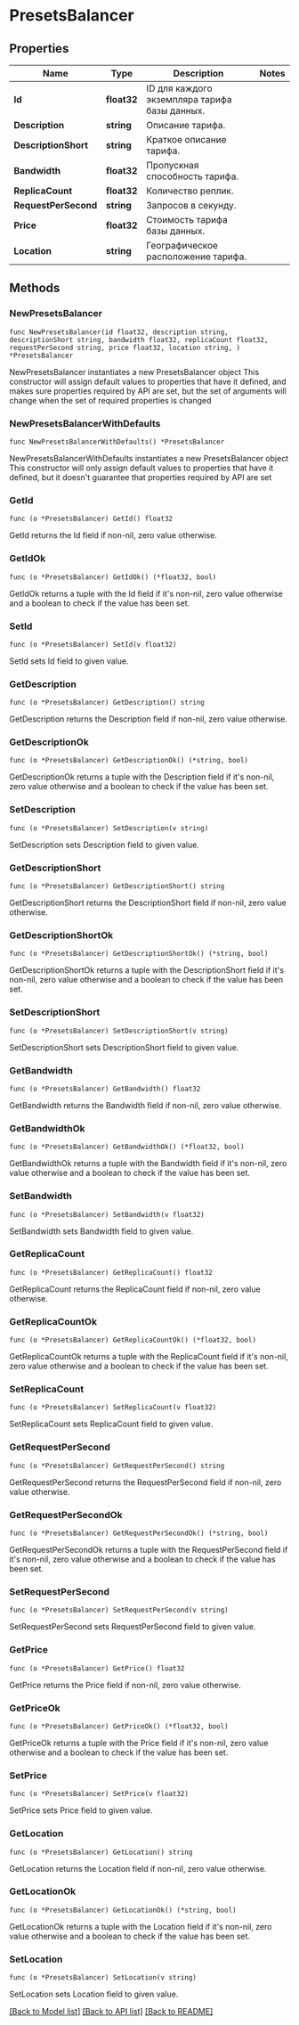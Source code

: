 # PresetsBalancer

## Properties

Name | Type | Description | Notes
------------ | ------------- | ------------- | -------------
**Id** | **float32** | ID для каждого экземпляра тарифа базы данных. | 
**Description** | **string** | Описание тарифа. | 
**DescriptionShort** | **string** | Краткое описание тарифа. | 
**Bandwidth** | **float32** | Пропускная способность тарифа. | 
**ReplicaCount** | **float32** | Количество реплик. | 
**RequestPerSecond** | **string** | Запросов в секунду. | 
**Price** | **float32** | Стоимость тарифа базы данных. | 
**Location** | **string** | Географическое расположение тарифа. | 

## Methods

### NewPresetsBalancer

`func NewPresetsBalancer(id float32, description string, descriptionShort string, bandwidth float32, replicaCount float32, requestPerSecond string, price float32, location string, ) *PresetsBalancer`

NewPresetsBalancer instantiates a new PresetsBalancer object
This constructor will assign default values to properties that have it defined,
and makes sure properties required by API are set, but the set of arguments
will change when the set of required properties is changed

### NewPresetsBalancerWithDefaults

`func NewPresetsBalancerWithDefaults() *PresetsBalancer`

NewPresetsBalancerWithDefaults instantiates a new PresetsBalancer object
This constructor will only assign default values to properties that have it defined,
but it doesn't guarantee that properties required by API are set

### GetId

`func (o *PresetsBalancer) GetId() float32`

GetId returns the Id field if non-nil, zero value otherwise.

### GetIdOk

`func (o *PresetsBalancer) GetIdOk() (*float32, bool)`

GetIdOk returns a tuple with the Id field if it's non-nil, zero value otherwise
and a boolean to check if the value has been set.

### SetId

`func (o *PresetsBalancer) SetId(v float32)`

SetId sets Id field to given value.


### GetDescription

`func (o *PresetsBalancer) GetDescription() string`

GetDescription returns the Description field if non-nil, zero value otherwise.

### GetDescriptionOk

`func (o *PresetsBalancer) GetDescriptionOk() (*string, bool)`

GetDescriptionOk returns a tuple with the Description field if it's non-nil, zero value otherwise
and a boolean to check if the value has been set.

### SetDescription

`func (o *PresetsBalancer) SetDescription(v string)`

SetDescription sets Description field to given value.


### GetDescriptionShort

`func (o *PresetsBalancer) GetDescriptionShort() string`

GetDescriptionShort returns the DescriptionShort field if non-nil, zero value otherwise.

### GetDescriptionShortOk

`func (o *PresetsBalancer) GetDescriptionShortOk() (*string, bool)`

GetDescriptionShortOk returns a tuple with the DescriptionShort field if it's non-nil, zero value otherwise
and a boolean to check if the value has been set.

### SetDescriptionShort

`func (o *PresetsBalancer) SetDescriptionShort(v string)`

SetDescriptionShort sets DescriptionShort field to given value.


### GetBandwidth

`func (o *PresetsBalancer) GetBandwidth() float32`

GetBandwidth returns the Bandwidth field if non-nil, zero value otherwise.

### GetBandwidthOk

`func (o *PresetsBalancer) GetBandwidthOk() (*float32, bool)`

GetBandwidthOk returns a tuple with the Bandwidth field if it's non-nil, zero value otherwise
and a boolean to check if the value has been set.

### SetBandwidth

`func (o *PresetsBalancer) SetBandwidth(v float32)`

SetBandwidth sets Bandwidth field to given value.


### GetReplicaCount

`func (o *PresetsBalancer) GetReplicaCount() float32`

GetReplicaCount returns the ReplicaCount field if non-nil, zero value otherwise.

### GetReplicaCountOk

`func (o *PresetsBalancer) GetReplicaCountOk() (*float32, bool)`

GetReplicaCountOk returns a tuple with the ReplicaCount field if it's non-nil, zero value otherwise
and a boolean to check if the value has been set.

### SetReplicaCount

`func (o *PresetsBalancer) SetReplicaCount(v float32)`

SetReplicaCount sets ReplicaCount field to given value.


### GetRequestPerSecond

`func (o *PresetsBalancer) GetRequestPerSecond() string`

GetRequestPerSecond returns the RequestPerSecond field if non-nil, zero value otherwise.

### GetRequestPerSecondOk

`func (o *PresetsBalancer) GetRequestPerSecondOk() (*string, bool)`

GetRequestPerSecondOk returns a tuple with the RequestPerSecond field if it's non-nil, zero value otherwise
and a boolean to check if the value has been set.

### SetRequestPerSecond

`func (o *PresetsBalancer) SetRequestPerSecond(v string)`

SetRequestPerSecond sets RequestPerSecond field to given value.


### GetPrice

`func (o *PresetsBalancer) GetPrice() float32`

GetPrice returns the Price field if non-nil, zero value otherwise.

### GetPriceOk

`func (o *PresetsBalancer) GetPriceOk() (*float32, bool)`

GetPriceOk returns a tuple with the Price field if it's non-nil, zero value otherwise
and a boolean to check if the value has been set.

### SetPrice

`func (o *PresetsBalancer) SetPrice(v float32)`

SetPrice sets Price field to given value.


### GetLocation

`func (o *PresetsBalancer) GetLocation() string`

GetLocation returns the Location field if non-nil, zero value otherwise.

### GetLocationOk

`func (o *PresetsBalancer) GetLocationOk() (*string, bool)`

GetLocationOk returns a tuple with the Location field if it's non-nil, zero value otherwise
and a boolean to check if the value has been set.

### SetLocation

`func (o *PresetsBalancer) SetLocation(v string)`

SetLocation sets Location field to given value.



[[Back to Model list]](../README.md#documentation-for-models) [[Back to API list]](../README.md#documentation-for-api-endpoints) [[Back to README]](../README.md)


